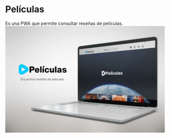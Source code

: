 # Películas

Es una PWA que permite consultar reseñas de películas.
![Pantalla inicio laptop](./screen-laptop.webp 'Pantalla inicio laptop')
